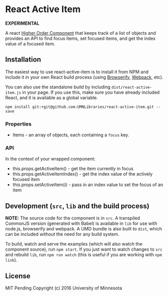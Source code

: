# React Active Item

**EXPERIMENTAL**

A react [Higher Order Component](https://medium.com/@franleplant/react-higher-order-components-in-depth-cf9032ee6c3e#.bexwe8ttm) that keeps track of a list of objects and provides an API to find focus items, set focused items, and get the index value of a focused item.


## Installation

The easiest way to use react-active-item is to install it from NPM and include it in your own React build process (using [Browserify](http://browserify.org), [Webpack](http://webpack.github.io/), etc).

You can also use the standalone build by including `dist/react-active-item.js` in your page. If you use this, make sure you have already included React, and it is available as a global variable.

```
npm install git:+git@github.com:UMNLibraries/react-active-item.git --save
```

### Properties

* Items - an array of objects, each containing a `focus` key.

### API


In the context of your wrapped component:
* this.props.getActiveItem() - get the item currently in focus
* this.props.getActiveItemIndex() - get the index value of the actively focused item
* this.props.setActiveItem(i) - pass in an index value to set the focus of an item


## Development (`src`, `lib` and the build process)

**NOTE:** The source code for the component is in `src`. A transpiled CommonJS version (generated with Babel) is available in `lib` for use with node.js, browserify and webpack. A UMD bundle is also built to `dist`, which can be included without the need for any build system.

To build, watch and serve the examples (which will also watch the component source), run `npm start`. If you just want to watch changes to `src` and rebuild `lib`, run `npm run watch` (this is useful if you are working with `npm link`).

## License

MIT Pending Copyright (c) 2016 University of Minnesota